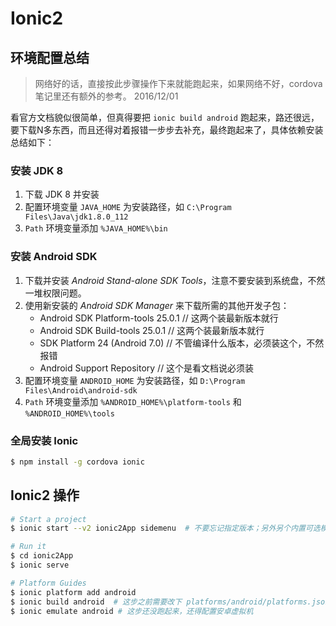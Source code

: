 # Ionic2

## 环境配置总结

> 网络好的话，直接按此步骤操作下来就能跑起来，如果网络不好，cordova 笔记里还有额外的参考。 2016/12/01

看官方文档貌似很简单，但真得要把 `ionic build android` 跑起来，路还很远，要下载N多东西，而且还得对着报错一步步去补充，最终跑起来了，具体依赖安装总结如下：

### 安装 JDK 8

1. 下载 JDK 8 并安装
2. 配置环境变量 `JAVA_HOME` 为安装路径，如 `C:\Program Files\Java\jdk1.8.0_112`
3. `Path` 环境变量添加 `%JAVA_HOME%\bin`

### 安装 Android SDK

1. 下载并安装 *Android Stand-alone SDK Tools*，注意不要安装到系统盘，不然一堆权限问题。
2. 使用新安装的 *Android SDK Manager* 来下载所需的其他开发子包：
    * Android SDK Platform-tools 25.0.1  // 这两个装最新版本就行
    * Android SDK Build-tools 25.0.1     // 这两个装最新版本就行
    * SDK Platform 24 (Android 7.0)  // 不管编译什么版本，必须装这个，不然报错
    * Android Support Repository     // 这个是看文档说必须装
3. 配置环境变量 `ANDROID_HOME` 为安装路径，如 `D:\Program Files\Android\android-sdk`
4. `Path` 环境变量添加 `%ANDROID_HOME%\platform-tools` 和 `%ANDROID_HOME%\tools`

### 全局安装 Ionic

```bash
$ npm install -g cordova ionic
```


## Ionic2 操作

```bash
# Start a project
$ ionic start --v2 ionic2App sidemenu  # 不要忘记指定版本；另外另个内置可选模板是 blank 和 tabs

# Run it
$ cd ionic2App
$ ionic serve

# Platform Guides
$ ionic platform add android
$ ionic build android  # 这步之前需要改下 platforms/android/platforms.json 内版本为 5.1.1
$ ionic emulate android # 这步还没跑起来，还得配置安卓虚拟机
```


